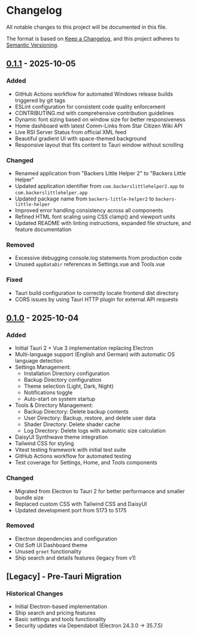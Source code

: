 # Changelog

All notable changes to this project will be documented in this file.

The format is based on [Keep a Changelog](https://keepachangelog.com/en/1.0.0/),
and this project adheres to [Semantic Versioning](https://semver.org/spec/v2.0.0.html).

## [0.1.1] - 2025-10-05

### Added
- GitHub Actions workflow for automated Windows release builds triggered by git tags
- ESLint configuration for consistent code quality enforcement
- CONTRIBUTING.md with comprehensive contribution guidelines
- Dynamic font sizing based on window size for better responsiveness
- Home dashboard with latest Comm-Links from Star Citizen Wiki API
- Live RSI Server Status from official XML feed
- Beautiful gradient UI with space-themed background
- Responsive layout that fits content to Tauri window without scrolling

### Changed
- Renamed application from "Backers Little Helper 2" to "Backers Little Helper"
- Updated application identifier from `com.backerslittlehelper2.app` to `com.backerslittlehelper.app`
- Updated package name from `backers-little-helper2` to `backers-little-helper`
- Improved error handling consistency across all components
- Refined HTML font scaling using CSS clamp() and viewport units
- Updated README with linting instructions, expanded file structure, and feature documentation

### Removed
- Excessive debugging console.log statements from production code
- Unused `appDataDir` references in Settings.vue and Tools.vue

### Fixed
- Tauri build configuration to correctly locate frontend dist directory
- CORS issues by using Tauri HTTP plugin for external API requests

## [0.1.0] - 2025-10-04

### Added
- Initial Tauri 2 + Vue 3 implementation replacing Electron
- Multi-language support (English and German) with automatic OS language detection
- Settings Management:
  - Installation Directory configuration
  - Backup Directory configuration
  - Theme selection (Light, Dark, Night)
  - Notifications toggle
  - Auto-start on system startup
- Tools & Directory Management:
  - Backup Directory: Delete backup contents
  - User Directory: Backup, restore, and delete user data
  - Shader Directory: Delete shader cache
  - Log Directory: Delete logs with automatic size calculation
- DaisyUI Synthwave theme integration
- Tailwind CSS for styling
- Vitest testing framework with initial test suite
- GitHub Actions workflow for automated testing
- Test coverage for Settings, Home, and Tools components

### Changed
- Migrated from Electron to Tauri 2 for better performance and smaller bundle size
- Replaced custom CSS with Tailwind CSS and DaisyUI
- Updated development port from 5173 to 5175

### Removed
- Electron dependencies and configuration
- Old Soft UI Dashboard theme
- Unused `greet` functionality
- Ship search and details features (legacy from v1)

## [Legacy] - Pre-Tauri Migration

### Historical Changes
- Initial Electron-based implementation
- Ship search and pricing features
- Basic settings and tools functionality
- Security updates via Dependabot (Electron 24.3.0 → 35.7.5)

[0.1.1]: https://github.com/pfitzer/BackersLittlleHelper/releases/tag/v0.1.1
[0.1.0]: https://github.com/pfitzer/BackersLittlleHelper/releases/tag/v0.1.0